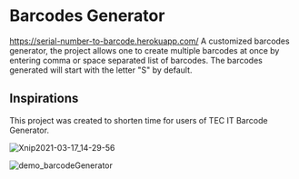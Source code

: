 # Barcodes Generator
https://serial-number-to-barcode.herokuapp.com/
A customized barcodes generator, the project allows one to create multiple barcodes at once by entering comma or space separated list of barcodes.
The barcodes generated will start with the letter "S" by default.

## Inspirations

This project was created to shorten time for users of TEC IT Barcode Generator.

![Xnip2021-03-17_14-29-56](https://user-images.githubusercontent.com/49047379/111519239-41abfa80-872d-11eb-8f32-b3e740e2d9e3.jpg)


![demo_barcodeGenerator](https://user-images.githubusercontent.com/49047379/111520013-0eb63680-872e-11eb-86e3-21f782f8a382.gif)
